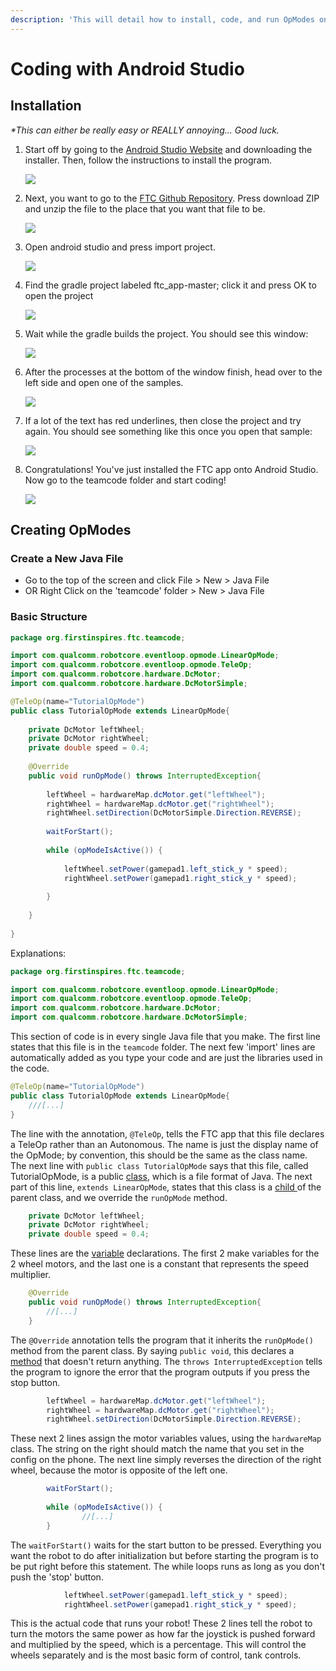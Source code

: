 ```yaml
---
description: 'This will detail how to install, code, and run OpModes on Android Studio.'
---
```


# Coding with Android Studio

## Installation

_\*This can either be really easy or REALLY annoying... Good luck._

1. Start off by going to the [Android Studio Website](https://developer.android.com/studio/) and downloading the installer. Then, follow the instructions to install the program.

   ![](.gitbook/assets/download_android_studio.png)

2. Next, you want to go to the [FTC Github Repository](https://github.com/ftctechnh/ftc_app). Press download ZIP and unzip the file to the place that you want that file to be.

   ![](.gitbook/assets/download_ftc_app.png)

3. Open android studio and press import project.

   ![](.gitbook/assets/import_project.png)

4. Find the gradle project labeled ftc\_app-master; click it and press OK to open the project

   ![](.gitbook/assets/ftc_app-master.png)

5. Wait while the gradle builds the project. You should see this window:

   ![](.gitbook/assets/android_studio_window.png)

6. After the processes at the bottom of the window finish, head over to the left side and open one of the samples.

   ![](.gitbook/assets/tree_view.png)

7. If a lot of the text has red underlines, then close the project and try again. You should see something like this once you open that sample:

   ![](.gitbook/assets/working_example.png)

8. Congratulations! You've just installed the FTC app onto Android Studio. Now go to the teamcode folder and start coding!

   ![](.gitbook/assets/start_coding.png)

## Creating OpModes

### Create a New Java File

* Go to the top of the screen and click File &gt; New &gt; Java File
* OR Right Click on the 'teamcode' folder &gt; New &gt; Java File

### Basic Structure

```java
package org.firstinspires.ftc.teamcode;

import com.qualcomm.robotcore.eventloop.opmode.LinearOpMode;
import com.qualcomm.robotcore.eventloop.opmode.TeleOp;
import com.qualcomm.robotcore.hardware.DcMotor;
import com.qualcomm.robotcore.hardware.DcMotorSimple;

@TeleOp(name="TutorialOpMode")
public class TutorialOpMode extends LinearOpMode{
    
    private DcMotor leftWheel;
    private DcMotor rightWheel;
    private double speed = 0.4;
    
    @Override
    public void runOpMode() throws InterruptedException{
    
        leftWheel = hardwareMap.dcMotor.get("leftWheel");
        rightWheel = hardwareMap.dcMotor.get("rightWheel");
        rightWheel.setDirection(DcMotorSimple.Direction.REVERSE);
        
        waitForStart();
        
        while (opModeIsActive()) {
            
            leftWheel.setPower(gamepad1.left_stick_y * speed);
            rightWheel.setPower(gamepad1.right_stick_y * speed);
            
        }
        
    }
    
}

```

Explanations:

```java
package org.firstinspires.ftc.teamcode;

import com.qualcomm.robotcore.eventloop.opmode.LinearOpMode;
import com.qualcomm.robotcore.eventloop.opmode.TeleOp;
import com.qualcomm.robotcore.hardware.DcMotor;
import com.qualcomm.robotcore.hardware.DcMotorSimple;
```

This section of code is in every single Java file that you make. The first line states that this file is in the `teamcode` folder. The next few 'import' lines are automatically added as you type your code and are just the libraries used in the code.

```java
@TeleOp(name="TutorialOpMode")
public class TutorialOpMode extends LinearOpMode{
    ///[...]
}
```

The line with the annotation, `@TeleOp`, tells the FTC app that this file declares a TeleOp rather than an Autonomous. The name is just the display name of the OpMode; by convention, this should be the same as the class name. The next line with `public class TutorialOpMode` says that this file, called TutorialOpMode, is a public [class](https://www.tutorialspoint.com/java/java_object_classes.htm), which is a file format of Java. The next part of this line, `extends LinearOpMode`, states that this class is a [child ](https://www.tutorialspoint.com/java/java_inheritance.htm)of the parent class, and we override the `runOpMode` method.

```java
    private DcMotor leftWheel;
    private DcMotor rightWheel;
    private double speed = 0.4;
```

These lines are the [variable](https://www.javatpoint.com/java-variables) declarations. The first 2 make variables for the 2 wheel motors, and the last one is a constant that represents the speed multiplier.

```java
    @Override
    public void runOpMode() throws InterruptedException{
        //[...]
    }
```

The `@Override` annotation tells the program that it inherits the `runOpMode()` method from the parent class. By saying `public void`, this declares a [method](https://www.tutorialspoint.com/java/java_methods.htm) that doesn't return anything. The `throws InterruptedException` tells the program to ignore the error that the program outputs if you press the stop button.

```java
        leftWheel = hardwareMap.dcMotor.get("leftWheel");
        rightWheel = hardwareMap.dcMotor.get("rightWheel");
        rightWheel.setDirection(DcMotorSimple.Direction.REVERSE);
```

These next 2 lines assign the motor variables values, using the `hardwareMap` class. The string on the right should match the name that you set in the config on the phone. The next line simply reverses the direction of the right wheel, because the motor is opposite of the left one.

```java
        waitForStart();
        
        while (opModeIsActive()) {
                //[...]
        }
```

The `waitForStart()` waits for the start button to be pressed. Everything you want the robot to do after initialization but before starting the program is to be put right before this statement. The while loops runs as long as you don't push the 'stop' button.

```java
            leftWheel.setPower(gamepad1.left_stick_y * speed);
            rightWheel.setPower(gamepad1.right_stick_y * speed);
```

This is the actual code that runs your robot! These 2 lines tell the robot to turn the motors the same power as how far the joystick is pushed forward and multiplied by the speed, which is a percentage. This will control the wheels separately and is the most basic form of control, tank controls.



